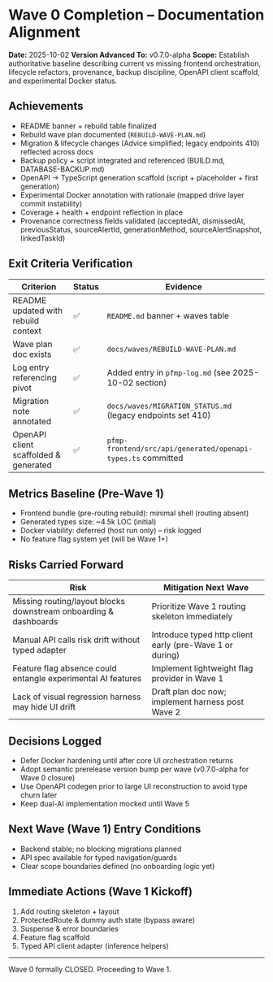 # Wave 0 Completion – Documentation Alignment

**Date:** 2025-10-02
**Version Advanced To:** v0.7.0-alpha
**Scope:** Establish authoritative baseline describing current vs missing frontend orchestration, lifecycle refactors, provenance, backup discipline, OpenAPI client scaffold, and experimental Docker status.

## Achievements
- README banner + rebuild table finalized
- Rebuild wave plan documented (`REBUILD-WAVE-PLAN.md`)
- Migration & lifecycle changes (Advice simplified; legacy endpoints 410) reflected across docs
- Backup policy + script integrated and referenced (BUILD.md, DATABASE-BACKUP.md)
- OpenAPI → TypeScript generation scaffold (script + placeholder + first generation)
- Experimental Docker annotation with rationale (mapped drive layer commit instability)
- Coverage + health + endpoint reflection in place
- Provenance correctness fields validated (acceptedAt, dismissedAt, previousStatus, sourceAlertId, generationMethod, sourceAlertSnapshot, linkedTaskId)

## Exit Criteria Verification
| Criterion | Status | Evidence |
|-----------|--------|----------|
| README updated with rebuild context | ✅ | `README.md` banner + waves table |
| Wave plan doc exists | ✅ | `docs/waves/REBUILD-WAVE-PLAN.md` |
| Log entry referencing pivot | ✅ | Added entry in `pfmp-log.md` (see 2025-10-02 section) |
| Migration note annotated | ✅ | `docs/waves/MIGRATION_STATUS.md` (legacy endpoints set 410) |
| OpenAPI client scaffolded & generated | ✅ | `pfmp-frontend/src/api/generated/openapi-types.ts` committed |

## Metrics Baseline (Pre-Wave 1)
- Frontend bundle (pre-routing rebuild): minimal shell (routing absent)
- Generated types size: ~4.5k LOC (initial)
- Docker viability: deferred (host run only) – risk logged
- No feature flag system yet (will be Wave 1+)

## Risks Carried Forward
| Risk | Mitigation Next Wave |
|------|----------------------|
| Missing routing/layout blocks downstream onboarding & dashboards | Prioritize Wave 1 routing skeleton immediately |
| Manual API calls risk drift without typed adapter | Introduce typed http client early (pre-Wave 1 or during) |
| Feature flag absence could entangle experimental AI features | Implement lightweight flag provider in Wave 1 |
| Lack of visual regression harness may hide UI drift | Draft plan doc now; implement harness post Wave 2 |

## Decisions Logged
- Defer Docker hardening until after core UI orchestration returns
- Adopt semantic prerelease version bump per wave (v0.7.0-alpha for Wave 0 closure)
- Use OpenAPI codegen prior to large UI reconstruction to avoid type churn later
- Keep dual-AI implementation mocked until Wave 5

## Next Wave (Wave 1) Entry Conditions
- Backend stable; no blocking migrations planned
- API spec available for typed navigation/guards
- Clear scope boundaries defined (no onboarding logic yet)

## Immediate Actions (Wave 1 Kickoff)
1. Add routing skeleton + layout
2. ProtectedRoute & dummy auth state (bypass aware)
3. Suspense & error boundaries
4. Feature flag scaffold
5. Typed API client adapter (inference helpers)

---
Wave 0 formally CLOSED. Proceeding to Wave 1.
